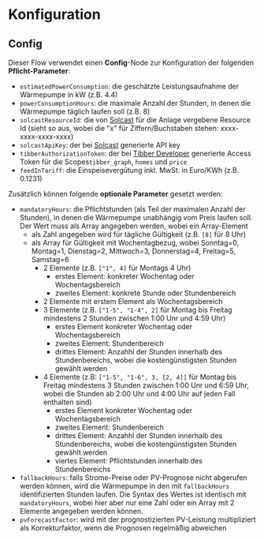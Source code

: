 # Konfiguration
## Config
Dieser Flow verwendet einen **Config**-Node zur Konfiguration der folgenden **Pflicht-Parameter**:

- `estimatedPowerConsumption`: die geschätzte Leistungsaufnahme der Wärmepumpe in kW (z.B. 4.4)
- `powerConsumptionHours`: die maximale Anzahl der Stunden, in denen die Wärmepumpe täglich laufen  soll (z.B. 8)
- `solcastResourceId`: die von [Solcast](https://solcast.com/) für die Anlage vergebene Resource Id (sieht so aus, wobei die "x" für Ziffern/Buchstaben stehen: xxxx-xxxx-xxxx-xxxx)
- `solcastApiKey`: der bei [Solcast](https://solcast.com/) generierte API key
- `tibberAuthorizationToken`: der bei [Tibber Developer](https://developer.tibber.com/settings/access-token) generierte Access Token für die Scopes`tibber_graph`, `homes` und `price`
- `feedInTariff`: die Einspeisevergütung inkl. MwSt. in Euro/KWh (z.B. 0.1231)

Zusätzlich können folgende **optionale Parameter** gesetzt werden:
- `mandatoryHours`: die Pflichtstunden (als Teil der maximalen Anzahl der Stunden), in denen die Wärmepumpe unabhängig vom Preis laufen soll. Der Wert muss als Array angegeben werden, wobei ein Array-Element
    - als Zahl angegeben wird für tägliche Gültigkeit (z.B. `[8]` für 8 Uhr)
    - als Array für Gültigkeit mit Wochentagbezug, wobei Sonntag=0, Montag=1, Dienstag=2, Mittwoch=3, Donnerstag=4, Freitag=5, Samstag=6
        - 2 Elemente (z.B. `["1", 4]` für Montags 4 Uhr)
            - erstes Element: konkreter Wochentag oder Wochentagsbereich
            - zweites Element: konkrete Stunde oder Stundenbereich
        - 2 Elemente mit erstem Element als Wochentagsbereich
        - 3 Elemente (z.B. `["1-5", "1-4", 2]` für Montag bis Freitag mindestens 2 Stunden zwischen 1:00 Unr und 4:59 Uhr)
            - erstes Element konkreter Wochentag oder Wochentagsbereich
            - zweites Element: Stundenbereich
            - drittes Element: Anzahhl der Stunden innerhalb des Stundenbereichs, wobei die kostengünstigsten Stunden gewählt werden
        - 4 Elemente (z.B: `["1-5", "1-6", 3, [2, 4]]` für Montag bis Freitag mindestens 3 Stunden zwischen 1:00 Unr und 6:59 Uhr, wobei die Stunden ab 2:00 Uhr und 4:00 Uhr auf jeden Fall enthalten sind)
            - erstes Element konkreter Wochentag oder Wochentagsbereich
            - zweites Element: Stundenbereich
            - drittes Element: Anzahhl der Stunden innerhalb des Stundenbereichs, wobei die kostengünstigsten Stunden gewählt werden
            - viertes Element: Pflichtstunden innerhalb des Stundenbereichs
- `fallbackHours`: falls Strome-Preise oder PV-Prognose nicht abgerufen werden können, wird die Wärmepumpe in den mit `fallbackHours` identifizierten Stunden laufen. Die Syntax des Wertes ist identisch mit `mandatoryHours`, wobei hier aber nur eine Zahl oder ein Array mit 2 Elemente angegeben werden können.
- `pvForecastFactor`: wird mit der prognostizierten PV-Leistung multipliziert als Korrekturfaktor, wenn die Prognosen regelmäßig abweichen
